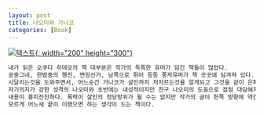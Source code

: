 ```yaml
---
layout: post
title: 나오미와 가나코
categories: [Book]
---
```


[![텍스트](http://image.yes24.com/momo/TopCate501/MidCate003/50026096.jpg){: width="200" height="300"}](http://www.yes24.com/Product/Goods/17914614?scode=029)

```markdown
내가 읽은 오쿠다 히데오의 책 대부분은 작가의 독특한 유머가 담긴 책들이 많았다.
공중그네, 한밤중의 행진, 면장선거, 남쪽으로 튀어 등등 풍자유머가 책 곳곳에 담겨져 있다. 하지만 나오미와 가나코는 유머보다는 주인공 나오미가 친구 가나코가 가정폭력에 
시달리는것을 도와주면서, 어느순간 가나코가 살인까지 저지르는것을 알게되고 그것을 같이 은폐하려 하면서 발생하는 여러가지 갈등들이 나오는 내용이다.
자기의지가 강한 성격의 나오미와 초반에는 내성적이지만 친구 나오미의 도움으로 점점 대담해지는 가나코가 경찰, 흥신소 직원, 남편의 여동생으로 부터 점점 범죄가 밝혀지는 
내용이 흥미진진하다. 폭력이 살인의 정당방위가 될 수는 없지만 작가의 글이 한쪽 방향에 약간 치우쳐 있는지, 아니면 읽는 내가 그런 방향으로 보게 되는지 읽다보면 나도 
모르게 어느새 끝이 이랬으면 하는 생각이 드는 책이다.
```